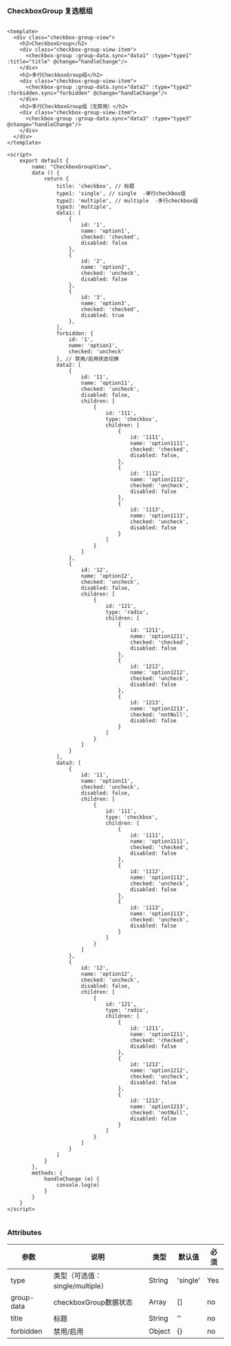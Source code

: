 ### CheckboxGroup 复选框组

<template>
  <div class="checkbox-group-view">
    <h2>CheckboxGroup</h2>
    <div class="checkbox-group-view-item">
      <checkbox-group :group-data.sync="data1" :type="type1" :title="title" @change="handleChange"/>
    </div>
    <h2>多行CheckboxGroup组</h2>
    <div class="checkbox-group-view-item">
      <checkbox-group :group-data.sync="data2" :type="type2" :forbidden.sync="forbidden" @change="handleChange"/>
    </div>
    <h2>多行CheckboxGroup组（无禁用）</h2>
    <div class="checkbox-group-view-item">
      <checkbox-group :group-data.sync="data3" :type="type3" @change="handleChange"/>
    </div>
  </div>
</template>

<script>
    export default {
        name: "CheckboxGroupView",
        data () {
            return {
                title: 'checkbox', // 标题
                type1: 'single', // single  -单行checkbox组
                type2: 'multiple', // multiple  -多行checkbox组
                type3: 'multiple',
                data1: [
                    {
                        id: '1',
                        name: 'option1',
                        checked: 'checked',
                        disabled: false
                    },
                    {
                        id: '2',
                        name: 'option2',
                        checked: 'uncheck',
                        disabled: false
                    },
                    {
                        id: '3',
                        name: 'option3',
                        checked: 'checked',
                        disabled: true
                    },
                ],
                forbidden: {
                    id: '1',
                    name: 'option1',
                    checked: 'uncheck'
                }, // 禁用/启用状态切换
                data2: [
                    {
                        id: '11',
                        name: 'option11',
                        checked: 'uncheck',
                        disabled: false,
                        children: [
                            {
                                id: '111',
                                type: 'checkbox',
                                children: [
                                    {
                                        id: '1111',
                                        name: 'option1111',
                                        checked: 'checked',
                                        disabled: false,
                                    },
                                    {
                                        id: '1112',
                                        name: 'option1112',
                                        checked: 'uncheck',
                                        disabled: false
                                    },
                                    {
                                        id: '1113',
                                        name: 'option1113',
                                        checked: 'uncheck',
                                        disabled: false
                                    }
                                ]
                            }
                        ]
                    },
                    {
                        id: '12',
                        name: 'option12',
                        checked: 'uncheck',
                        disabled: false,
                        children: [
                            {
                                id: '121',
                                type: 'radio',
                                children: [
                                    {
                                        id: '1211',
                                        name: 'option1211',
                                        checked: 'checked',
                                        disabled: false
                                    },
                                    {
                                        id: '1212',
                                        name: 'option1212',
                                        checked: 'uncheck',
                                        disabled: false
                                    },
                                    {
                                        id: '1213',
                                        name: 'option1213',
                                        checked: 'notNull',
                                        disabled: false
                                    }
                                ]
                            }
                        ]
                    }
                ],
                data3: [
                    {
                        id: '11',
                        name: 'option11',
                        checked: 'uncheck',
                        disabled: false,
                        children: [
                            {
                                id: '111',
                                type: 'checkbox',
                                children: [
                                    {
                                        id: '1111',
                                        name: 'option1111',
                                        checked: 'checked',
                                        disabled: false
                                    },
                                    {
                                        id: '1112',
                                        name: 'option1112',
                                        checked: 'uncheck',
                                        disabled: false
                                    },
                                    {
                                        id: '1113',
                                        name: 'option1113',
                                        checked: 'uncheck',
                                        disabled: false
                                    }
                                ]
                            }
                        ]
                    },
                    {
                        id: '12',
                        name: 'option12',
                        checked: 'uncheck',
                        disabled: false,
                        children: [
                            {
                                id: '121',
                                type: 'radio',
                                children: [
                                    {
                                        id: '1211',
                                        name: 'option1211',
                                        checked: 'checked',
                                        disabled: false
                                    },
                                    {
                                        id: '1212',
                                        name: 'option1212',
                                        checked: 'uncheck',
                                        disabled: false
                                    },
                                    {
                                        id: '1213',
                                        name: 'option1213',
                                        checked: 'notNull',
                                        disabled: false
                                    }
                                ]
                            }
                        ]
                    }
                ]
            }
        },
        methods: {
            handleChange (e) {
                console.log(e)
            }
        }
    }
</script>

<style lang="stylus">
  .checkbox-group-view
    padding-left 20px
    h2
      padding 20px
    .checkbox-group-view-item
      width 800px
      border 1px solid $grey-200

</style>


```vue

<template>
  <div class="checkbox-group-view">
    <h2>CheckboxGroup</h2>
    <div class="checkbox-group-view-item">
      <checkbox-group :group-data.sync="data1" :type="type1" :title="title" @change="handleChange"/>
    </div>
    <h2>多行CheckboxGroup组</h2>
    <div class="checkbox-group-view-item">
      <checkbox-group :group-data.sync="data2" :type="type2" :forbidden.sync="forbidden" @change="handleChange"/>
    </div>
    <h2>多行CheckboxGroup组（无禁用）</h2>
    <div class="checkbox-group-view-item">
      <checkbox-group :group-data.sync="data3" :type="type3" @change="handleChange"/>
    </div>
  </div>
</template>

<script>
    export default {
        name: "CheckboxGroupView",
        data () {
            return {
                title: 'checkbox', // 标题
                type1: 'single', // single  -单行checkbox组
                type2: 'multiple', // multiple  -多行checkbox组
                type3: 'multiple',
                data1: [
                    {
                        id: '1',
                        name: 'option1',
                        checked: 'checked',
                        disabled: false
                    },
                    {
                        id: '2',
                        name: 'option2',
                        checked: 'uncheck',
                        disabled: false
                    },
                    {
                        id: '3',
                        name: 'option3',
                        checked: 'checked',
                        disabled: true
                    },
                ],
                forbidden: {
                    id: '1',
                    name: 'option1',
                    checked: 'uncheck'
                }, // 禁用/启用状态切换
                data2: [
                    {
                        id: '11',
                        name: 'option11',
                        checked: 'uncheck',
                        disabled: false,
                        children: [
                            {
                                id: '111',
                                type: 'checkbox',
                                children: [
                                    {
                                        id: '1111',
                                        name: 'option1111',
                                        checked: 'checked',
                                        disabled: false,
                                    },
                                    {
                                        id: '1112',
                                        name: 'option1112',
                                        checked: 'uncheck',
                                        disabled: false
                                    },
                                    {
                                        id: '1113',
                                        name: 'option1113',
                                        checked: 'uncheck',
                                        disabled: false
                                    }
                                ]
                            }
                        ]
                    },
                    {
                        id: '12',
                        name: 'option12',
                        checked: 'uncheck',
                        disabled: false,
                        children: [
                            {
                                id: '121',
                                type: 'radio',
                                children: [
                                    {
                                        id: '1211',
                                        name: 'option1211',
                                        checked: 'checked',
                                        disabled: false
                                    },
                                    {
                                        id: '1212',
                                        name: 'option1212',
                                        checked: 'uncheck',
                                        disabled: false
                                    },
                                    {
                                        id: '1213',
                                        name: 'option1213',
                                        checked: 'notNull',
                                        disabled: false
                                    }
                                ]
                            }
                        ]
                    }
                ],
                data3: [
                    {
                        id: '11',
                        name: 'option11',
                        checked: 'uncheck',
                        disabled: false,
                        children: [
                            {
                                id: '111',
                                type: 'checkbox',
                                children: [
                                    {
                                        id: '1111',
                                        name: 'option1111',
                                        checked: 'checked',
                                        disabled: false
                                    },
                                    {
                                        id: '1112',
                                        name: 'option1112',
                                        checked: 'uncheck',
                                        disabled: false
                                    },
                                    {
                                        id: '1113',
                                        name: 'option1113',
                                        checked: 'uncheck',
                                        disabled: false
                                    }
                                ]
                            }
                        ]
                    },
                    {
                        id: '12',
                        name: 'option12',
                        checked: 'uncheck',
                        disabled: false,
                        children: [
                            {
                                id: '121',
                                type: 'radio',
                                children: [
                                    {
                                        id: '1211',
                                        name: 'option1211',
                                        checked: 'checked',
                                        disabled: false
                                    },
                                    {
                                        id: '1212',
                                        name: 'option1212',
                                        checked: 'uncheck',
                                        disabled: false
                                    },
                                    {
                                        id: '1213',
                                        name: 'option1213',
                                        checked: 'notNull',
                                        disabled: false
                                    }
                                ]
                            }
                        ]
                    }
                ]
            }
        },
        methods: {
            handleChange (e) {
                console.log(e)
            }
        }
    }
</script>


```

### Attributes

| 参数     | 说明  | 类型    | 默认值  | 必须    |
| ------- | ---- | ------ | ------- | ------ |
| type    | 类型（可选值：single/multiple） | String | 'single' | Yes |
| group-data| checkboxGroup数据状态 | Array | [] | no     |
| title   | 标题 | String | '' | no     |
| forbidden| 禁用/启用 | Object | {} | no     |
